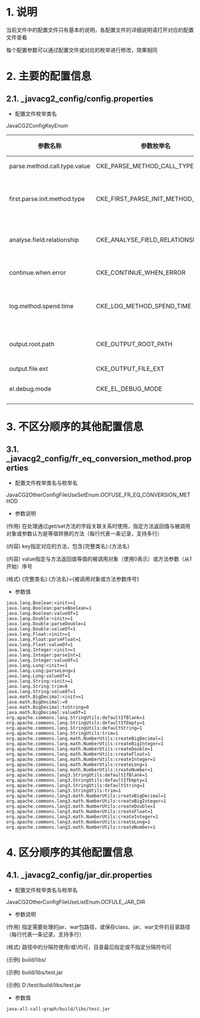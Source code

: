 # 1. 说明

当前文件中的配置文件只有基本的说明，各配置文件的详细说明请打开对应的配置文件查看

每个配置参数可以通过配置文件或对应的枚举进行修改，效果相同

# 2. 主要的配置信息

## 2.1. _javacg2_config/config.properties

- 配置文件枚举类名

JavaCG2ConfigKeyEnum

|参数名称|参数枚举名|参数说明|参数值|
|---|---|---|---|
|parse.method.call.type.value|CKE_PARSE_METHOD_CALL_TYPE_VALUE|处理方法调用时是否解析被调用对象和参数可能的类型与值|true|
|first.parse.init.method.type|CKE_FIRST_PARSE_INIT_METHOD_TYPE|处理类的方法前是否需要先解析构造函数以获取非静态字段可能的类型，仅当parse.method.call.type.value参数为true时才可以生效|true|
|analyse.field.relationship|CKE_ANALYSE_FIELD_RELATIONSHIP|是否需要分析dto的字段之间的关联关系，仅当parse.method.call.type.value参数为true时才可以生效|true|
|continue.when.error|CKE_CONTINUE_WHEN_ERROR|解析方法出现异常时，是否要继续。true: 继续；false: 不继续|false|
|log.method.spend.time|CKE_LOG_METHOD_SPEND_TIME|记录方法分析耗时的开关（开启后会在输出目录中生成相关文件）。true: 开启；false: 关闭|true|
|output.root.path|CKE_OUTPUT_ROOT_PATH|生成文件的根目录，以"/"或"\\"作为分隔符，末尾是否为分隔符不影响（默认为jar包所在目录）||
|output.file.ext|CKE_OUTPUT_FILE_EXT|生成文件后缀名|.md|
|el.debug.mode|CKE_EL_DEBUG_MODE|表达式执行时是否开启调试模式，若开启会在应用日志中输出表达式执行时的详细信息|false|

# 3. 不区分顺序的其他配置信息

## 3.1. _javacg2_config/fr_eq_conversion_method.properties

- 配置文件枚举类名与枚举名

JavaCG2OtherConfigFileUseSetEnum.OCFUSE_FR_EQ_CONVERSION_METHOD

- 参数说明

(作用) 在处理通过get/set方法的字段关联关系时使用，指定方法返回值与被调用对象或参数认为是等值转换的方法（每行代表一条记录，支持多行）

(内容) key指定对应的方法，包含{完整类名}:{方法名}

(内容) value指定与方法返回值等值的被调用对象（使用0表示）或方法参数（从1开始）序号

(格式) {完整类名}:{方法名}={被调用对象或方法参数序号}

- 参数值

```
java.lang.Boolean:<init>=1
java.lang.Boolean:parseBoolean=1
java.lang.Boolean:valueOf=1
java.lang.Double:<init>=1
java.lang.Double:parseDouble=1
java.lang.Double:valueOf=1
java.lang.Float:<init>=1
java.lang.Float:parseFloat=1
java.lang.Float:valueOf=1
java.lang.Integer:<init>=1
java.lang.Integer:parseInt=1
java.lang.Integer:valueOf=1
java.lang.Long:<init>=1
java.lang.Long:parseLong=1
java.lang.Long:valueOf=1
java.lang.String:<init>=1
java.lang.String:trim=0
java.lang.String:valueOf=1
java.math.BigDecimal:<init>=1
java.math.BigDecimal:=0
java.math.BigDecimal:toString=0
java.math.BigDecimal:valueOf=1
org.apache.commons.lang.StringUtils:defaultIfBlank=1
org.apache.commons.lang.StringUtils:defaultIfEmpty=1
org.apache.commons.lang.StringUtils:defaultString=1
org.apache.commons.lang.StringUtils:trim=1
org.apache.commons.lang.math.NumberUtils:createBigDecimal=1
org.apache.commons.lang.math.NumberUtils:createBigInteger=1
org.apache.commons.lang.math.NumberUtils:createDouble=1
org.apache.commons.lang.math.NumberUtils:createFloat=1
org.apache.commons.lang.math.NumberUtils:createInteger=1
org.apache.commons.lang.math.NumberUtils:createLong=1
org.apache.commons.lang.math.NumberUtils:createNumber=1
org.apache.commons.lang3.StringUtils:defaultIfBlank=1
org.apache.commons.lang3.StringUtils:defaultIfEmpty=1
org.apache.commons.lang3.StringUtils:defaultString=1
org.apache.commons.lang3.StringUtils:trim=1
org.apache.commons.lang3.math.NumberUtils:createBigDecimal=1
org.apache.commons.lang3.math.NumberUtils:createBigInteger=1
org.apache.commons.lang3.math.NumberUtils:createDouble=1
org.apache.commons.lang3.math.NumberUtils:createFloat=1
org.apache.commons.lang3.math.NumberUtils:createInteger=1
org.apache.commons.lang3.math.NumberUtils:createLong=1
org.apache.commons.lang3.math.NumberUtils:createNumber=1
```

# 4. 区分顺序的其他配置信息

## 4.1. _javacg2_config/jar_dir.properties

- 配置文件枚举类名与枚举名

JavaCG2OtherConfigFileUseListEnum.OCFULE_JAR_DIR

- 参数说明

(作用) 指定需要处理的jar、war包路径，或保存class、jar、war文件的目录路径（每行代表一条记录，支持多行）

(格式) 路径中的分隔符使用/或\均可，目录最后指定或不指定分隔符均可

(示例) build/libs/

(示例) build/libs/test.jar

(示例) D:/test/build/libs/test.jar

- 参数值

```
java-all-call-graph/build/libs/test.jar
```

